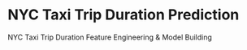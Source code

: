 # NYC Taxi Trip Duration Prediction
NYC Taxi Trip Duration Feature Engineering &amp; Model Building
